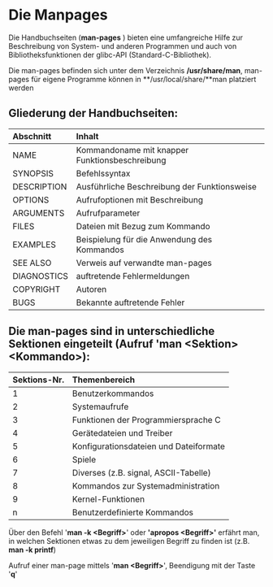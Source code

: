 # Die Manpages

Die Handbuchseiten \(**man-pages** \) bieten eine umfangreiche Hilfe zur Beschreibung von System- und anderen Programmen und auch von Bibliotheksfunktionen der glibc-API \(Standard-C-Bibliothek\).

Die man-pages befinden sich unter dem Verzeichnis **/usr/share/man**, man-pages für eigene Programme können in **/usr/local/share/**man platziert werden

## Gliederung der Handbuchseiten:

| Abschnitt | Inhalt |
| :--- | :--- |
| NAME | Kommandoname mit knapper Funktionsbeschreibung |
| SYNOPSIS | Befehlssyntax |
| DESCRIPTION | Ausführliche Beschreibung der Funktionsweise |
| OPTIONS | Aufrufoptionen mit Beschreibung |
| ARGUMENTS | Aufrufparameter |
| FILES | Dateien mit Bezug zum Kommando |
| EXAMPLES | Beispielung für die Anwendung des Kommandos |
| SEE ALSO | Verweis auf verwandte man-pages |
| DIAGNOSTICS | auftretende Fehlermeldungen |
| COPYRIGHT | Autoren |
| BUGS | Bekannte auftretende Fehler |

## Die man-pages sind in unterschiedliche Sektionen eingeteilt \(Aufruf 'man &lt;Sektion&gt; &lt;Kommando&gt;\):

| Sektions-Nr. | Themenbereich |
| :--- | :--- |
| 1 | Benutzerkommandos |
| 2 | Systemaufrufe |
| 3 | Funktionen der Programmiersprache C |
| 4 | Gerätedateien und Treiber |
| 5 | Konfigurationsdateien und Dateiformate |
| 6 | Spiele |
| 7 | Diverses \(z.B. signal, ASCII-Tabelle\) |
| 8 | Kommandos zur Systemadministration |
| 9 | Kernel-Funktionen |
| n | Benutzerdefinierte Kommandos |

Über den Befehl '**man -k &lt;Begriff&gt;**' oder **'apropos &lt;Begriff&gt;'** erfährt man, in welchen Sektionen etwas zu dem jeweiligen Begriff zu finden ist \(z.B. **man -k printf**\)

Aufruf einer man-page mittels '**man &lt;Begriff&gt;**', Beendigung mit der Taste '**q**'

